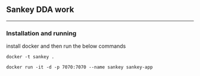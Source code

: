 ## Sankey DDA work

------------------------------------------

### Installation and running

install docker and then run the below commands

```
docker -t sankey .

docker run -it -d -p 7070:7070 --name sankey sankey-app
```